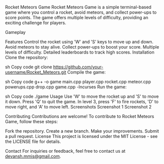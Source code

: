 Rocket Meteors Game
Rocket Meteors Game is a simple terminal-based game where you control a rocket, avoid meteors, and collect power-ups to score points. The game offers multiple levels of difficulty, providing an exciting challenge for players.

Gameplay

Features
Control the rocket using 'W' and 'S' keys to move up and down.
Avoid meteors to stay alive.
Collect power-ups to boost your score.
Multiple levels of difficulty.
Detailed leaderboards to track high scores.
Installation
Clone the repository:

sh
Copy code
git clone https://github.com/your-username/Rocket_Meteors.git
Compile the game:

sh
Copy code
g++ -o game main.cpp player.cpp rocket.cpp meteor.cpp powerups.cpp drop.cpp game.cpp -lncurses
Run the game:

sh
Copy code
./game
Usage
Use 'W' to move the rocket up and 'S' to move it down.
Press 'Q' to quit the game.
In level 3, press 'F' to fire rockets, 'D' to move right, and 'A' to move left.
Screenshots
Screenshot 1
Screenshot 2

Contributing
Contributions are welcome! To contribute to Rocket Meteors Game, follow these steps:

Fork the repository.
Create a new branch.
Make your improvements.
Submit a pull request.
License
This project is licensed under the MIT License - see the LICENSE file for details.

Contact
For inquiries or feedback, feel free to contact us at devansh.mmis@gmail.com.